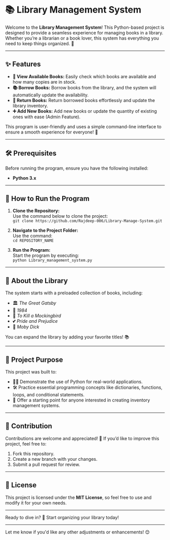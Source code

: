 # 📚 Library Management System  

Welcome to the **Library Management System**! This Python-based project is designed to provide a seamless experience for managing books in a library. Whether you’re a librarian or a book lover, this system has everything you need to keep things organized. 🎉  

---

## ✨ Features  
- **📖 View Available Books:** Easily check which books are available and how many copies are in stock.  
- **📚 Borrow Books:** Borrow books from the library, and the system will automatically update the availability.  
- **🔄 Return Books:** Return borrowed books effortlessly and update the library inventory.  
- **➕ Add New Books:** Add new books or update the quantity of existing ones with ease (Admin Feature).  

This program is user-friendly and uses a simple command-line interface to ensure a smooth experience for everyone! 🚀  

---

## 🛠️ Prerequisites  
Before running the program, ensure you have the following installed:  
- **Python 3.x**  

---

## 🚀 How to Run the Program  
1. **Clone the Repository:**  
   Use the command below to clone the project:  
   `git clone https://github.com/Rajdeep-006/Library-Manage-System.git`   

2. **Navigate to the Project Folder:**  
   Use the command:  
   `cd REPOSITORY_NAME`  

3. **Run the Program:**  
   Start the program by executing:  
   `python Library_management_system.py`  

---

## 📘 About the Library  
The system starts with a preloaded collection of books, including:  
- 🏛️ *The Great Gatsby*  
- 🌟 *1984*  
- 🌳 *To Kill a Mockingbird*  
- 💕 *Pride and Prejudice*  
- 🐳 *Moby Dick*  

You can expand the library by adding your favorite titles! 📚  

---

## 🎯 Project Purpose  
This project was built to:  
- 🧑‍💻 Demonstrate the use of Python for real-world applications.  
- 🛠️ Practice essential programming concepts like dictionaries, functions, loops, and conditional statements.  
- 🌟 Offer a starting point for anyone interested in creating inventory management systems.  

---

## 🤝 Contribution  
Contributions are welcome and appreciated! 🎉 If you’d like to improve this project, feel free to:  
1. Fork this repository.  
2. Create a new branch with your changes.  
3. Submit a pull request for review.  

---

## 📜 License  
This project is licensed under the **MIT License**, so feel free to use and modify it for your own needs.  

---

Ready to dive in? 🌟 Start organizing your library today!  

---

Let me know if you'd like any other adjustments or enhancements! 😊
